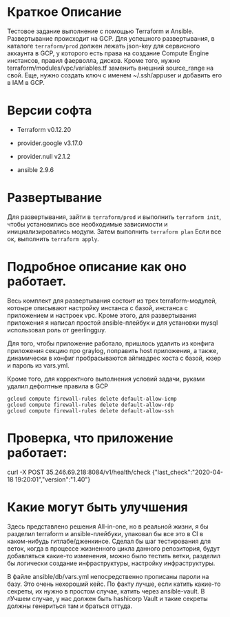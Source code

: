 # Краткое Описание

Тестовое задание выполнение с помощью Terraform и Ansible.
Развертывание происходит на GCP.
Для успешного развертывания, в каталоге `terraform/prod` должен лежать json-key для сервисного аккаунта в GCP, у которого есть права на создание Compute Engine инстансов, правил фаерволла, дисков. Кроме того, нужно terraform/modules/vpc/variables.tf заменить внешний source_range на свой. Еще, нужно создать ключ с именем ~/.ssh/appuser и добавить его в IAM в GCP.

# Версии софта

- Terraform v0.12.20
- provider.google v3.17.0
- provider.null v2.1.2

- ansible 2.9.6

# Развертывание

Для развертывания, зайти в `terraform/prod` и выполнить `terraform init`, чтобы установились все необходимые зависимости и инициализировались модули. Затем выполнить `terraform plan` Если все ок, выполнить `terraform apply`.

# Подробное описание как оно работает.

Весь комплект для развертывания состоит из трех terraform-модулей, котоыре описывают настройку инстанса с базой, инстанса с приложением и настроек vpc. Кроме этого, для развертывания приложения я написал простой ansible-плейбук и для установки mysql использовал роль от geerlingguy.

Для того, чтобы приложение работало, пришлось удалить из конфига приложения секцию про graylog, поправить host приложения, а также, динамически в конфиг пробрасываются айпиадрес хоста с базой, юзер и пароль из vars.yml.

Кроме того, для корректного выполнения условий задачи, руками удалил дефолтные правила в GCP

 ```
gcloud compute firewall-rules delete default-allow-icmp
gcloud compute firewall-rules delete default-allow-rdp
gcloud compute firewall-rules delete default-allow-ssh
 ```

# Проверка, что приложение работает:

 curl -X POST 35.246.69.218:8084/v1/health/check
{"last_check":"2020-04-18 19:20:01","version":"1.40"}

# Какие могут быть улучшения

Здесь представлено решения All-in-one, но в реальной жизни, я бы разделил terraform и ansible-плейбуки, упаковал бы все это в CI в каком-нибудь гитлабе/дженкинсе. Сделал бы шаг тестирования для веток, когда в процессе жизненного цикла данного репозитория, будут добавляться какие-то изменения, можно было тестить ветки, разделил бы логически создание инфраструктуры, настройку инфраструктуры.

В файле ansible/db/vars.yml непосредственно прописаны пароли на базу. Это очень нехороший кейс. По факту лучше, если катить какие-то секреты, их нужно в простом случае, катить через ansible-vault. В лУчшем случае, у нас должен быть hashicorp Vault и такие секреты должны генериться там и браться оттуда.

